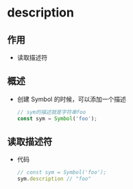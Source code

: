 # description

## 作用

  - 读取描述符

## 概述

  - 创建 Symbol 的时候，可以添加一个描述

    ```javascript
    // sym的描述就是字符串foo
    const sym = Symbol('foo');
    ```

## 读取描述符

  - 代码

    ```javascript
    // const sym = Symbol('foo');
    sym.description // "foo"

    ```
